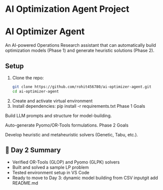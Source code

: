 # AI Optimization Agent Project
# AI Optimizer Agent

An AI-powered Operations Research assistant that can automatically build optimization models (Phase 1)
and generate heuristic solutions (Phase 2).

## Setup
1. Clone the repo:
   ```bash
   git clone https://github.com/rohit456780/ai-optimizer-agent.git
   cd ai-optimizer-agent
2. Create and activate virtual environment
3. Install dependencies:
pip install -r requirements.txt
Phase 1 Goals

Build LLM prompts and structure for model-building.

Auto-generate Pyomo/OR-Tools formulations.
Phase 2 Goals

Develop heuristic and metaheuristic solvers (Genetic, Tabu, etc.).

## 🧠 Day 2 Summary
- Verified OR-Tools (GLOP) and Pyomo (GLPK) solvers
- Built and solved a sample LP problem
- Tested environment setup in VS Code
- Ready to move to Day 3: dynamic model building from CSV inputgit add README.md


